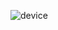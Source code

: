 ![device](https://github.com/VinothEI/MySingleton/assets/121219032/13b8b9cf-1444-47fe-ac4b-646755d97f17)
